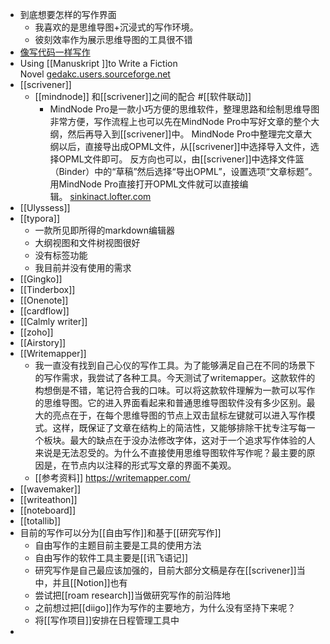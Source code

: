 - 到底想要怎样的写作界面
    - 我喜欢的是思维导图+沉浸式的写作环境。
    - 彼刻效率作为展示思维导图的工具很不错
- [像写代码一样写作](https://www.diigo.com/outliner/diigo_items/904019/12128769/545197854?key=34d57b46e1)
- Using [[Manuskript ]]to Write a Fiction Novel [gedakc.users.sourceforge.net](http://gedakc.users.sourceforge.net/display-doc.php?name=manuskript-novel-writing)
- [[scrivener]]
    - [[mindnode]] 和[[scrivener]]之间的配合 #[[软件联动]]
        - MindNode Pro是一款小巧方便的思维软件，整理思路和绘制思维导图非常方便，写作流程上也可以先在MindNode Pro中写好文章的整个大纲，然后再导入到[[scrivener]]中。 MindNode Pro中整理完文章大纲以后，直接导出成OPML文件，从[[scrivener]]中选择导入文件，选择OPML文件即可。 反方向也可以，由[[scrivener]]中选择文件篮（Binder）中的“草稿”然后选择“导出OPML”，设置选项“文章标题”。用MindNode Pro直接打开OPML文件就可以直接编辑。 [sinkinact.lofter.com](https://sinkinact.lofter.com/post/108967_10c171f)
- [[Ulyssess]]
- [[typora]]
    - 一款所见即所得的markdown编辑器
    - 大纲视图和文件树视图很好
    - 没有标签功能
    - 我目前并没有使用的需求
- [[Gingko]]
- [[Tinderbox]]
- [[Onenote]]
- [[cardflow]]
- [[Calmly writer]]
- [[zoho]]
- [[Airstory]]
- [[Writemapper]]
    - 我一直没有找到自己心仪的写作工具。为了能够满足自己在不同的场景下的写作需求，我尝试了各种工具。今天测试了writemapper。这款软件的构想倒是不错，笔记符合我的口味。可以将这款软件理解为一款可以写作的思维导图。它的进入界面看起来和普通思维导图软件没有多少区别。最大的亮点在于，在每个思维导图的节点上双击鼠标左键就可以进入写作模式。这样，既保证了文章在结构上的简洁性，又能够排除干扰专注写每一个板块。最大的缺点在于没办法修改字体，这对于一个追求写作体验的人来说是无法忍受的。为什么不直接使用思维导图软件写作呢？最主要的原因是，在节点内以注释的形式写文章的界面不美观。
    - [[参考资料]] https://writemapper.com/
- [[wavemaker]]
- [[writeathon]]
- [[noteboard]]
- [[totallib]]
- 目前的写作可以分为[[自由写作]]和基于[[研究写作]]
    - 自由写作的主题目前主要是工具的使用方法
    - 自由写作的软件工具主要是[[讯飞语记]]
    - 研究写作是自己最应该加强的，目前大部分文稿是存在[[scrivener]]当中，并且[[Notion]]也有
    - 尝试把[[roam research]]当做研究写作的前沿阵地
    - 之前想过把[[diigo]]作为写作的主要地方，为什么没有坚持下来呢？
    - 将[[写作项目]]安排在日程管理工具中
- 
